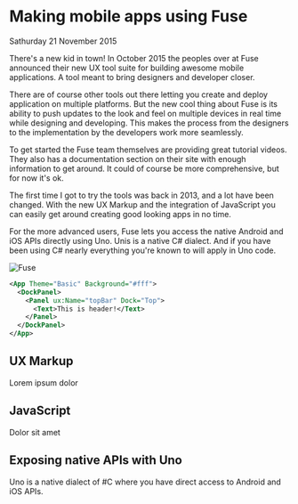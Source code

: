 # Making mobile apps using Fuse
Sathurday 21 November 2015

There's a new kid in town! In October 2015 the peoples over at Fuse announced their new UX tool suite for building awesome mobile applications. A tool meant to bring designers and developer closer.

There are of course other tools out there letting you create and deploy application on multiple platforms. But the new cool thing about Fuse is its ability to push updates to the look and feel on multiple devices in real time while designing and developing. This makes the process from the designers to the implementation by the developers work more seamlessly.

To get started the Fuse team themselves are providing great tutorial videos. They also has a documentation section on their site with enough information to get around. It could of course be more comprehensive, but for now it's ok.

The first time I got to try the tools was back in 2013, and a lot have been changed. With the new UX Markup and the integration of JavaScript you can easily get around creating good looking apps in no time.

For the more advanced users, Fuse lets you access the native Android and iOS APIs directly using Uno. Unis is a native C# dialect. And if you have been using C# nearly everything you're known to will apply in Uno code.

![Fuse](https://az664292.vo.msecnd.net/fusetoolscom/v1447844604954/images/logo_icon_dark.png)

```xml
<App Theme="Basic" Background="#fff">
  <DockPanel>
    <Panel ux:Name="topBar" Dock="Top">
      <Text>This is header!</Text>
    </Panel>
  </DockPanel>
</App>
```



## UX Markup

Lorem ipsum dolor



## JavaScript

Dolor sit amet



## Exposing native APIs with Uno

Uno is a native dialect of #C where you have direct access to Android and iOS APIs.
